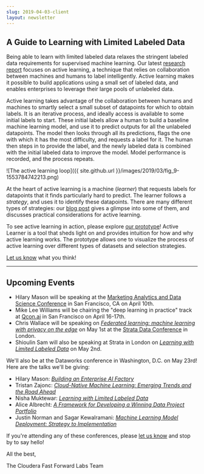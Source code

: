 ```yaml
---
slug: 2019-04-03-client
layout: newsletter
---
```


## A Guide to Learning with Limited Labeled Data

Being able to learn with limited labeled data relaxes the stringent labeled data
requirements for supervised machine learning. Our latest [research
report](https://clients.fastforwardlabs.com/) focuses on active learning, a
technique that relies on collaboration between machines and humans to label
intelligently. Active learning makes it possible to build applications using a small
set of labeled data, and enables enterprises to leverage their large pools of
unlabeled data.

Active learning takes advantage of the collaboration between humans and machines
to smartly select a small subset of datapoints for which to obtain labels.  It
is an iterative process, and ideally access is available to some initial labels
to start. These initial labels allow a human to build a baseline machine
learning model, and use it to predict outputs for all the unlabeled
datapoints. The model then looks through all its predictions, flags the one with which
it has the most difficulty, and requests a label for it. The human then steps in
to provide the label, and the newly labeled data is combined with the initial
labeled data to improve the model. Model performance is recorded, and the
process repeats.

![The active learning loop]({{ site.github.url }}/images/2019/03/fig_9-1553784742213.png)

At the heart of active learning is a machine (_learner_) that requests labels
for datapoints that it finds particularly hard to predict. The learner follows a
_strategy_, and uses it to identify these datapoints. There are many different
types of strategies: our [blog post](https://blog.fastforwardlabs.com/2019/04/02/a-guide-to-learning-with-limited-labeled-data.html) gives a glimpse into some of them, and
discusses practical considerations for active learning.

To see active learning in action, please explore [our
prototype](https://activelearner.fastforwardlabs.com/)! Active Learner is a tool
that sheds light on and provides intuition for how and why active learning
works. The prototype allows one to visualize the process of active learning over
different types of datasets and selection strategies.

[Let us know](mailto:cffl@cloudera.com) what you think! 

---

## Upcoming Events

* Hilary Mason will be speaking at the [Marketing Analytics and Data Science Conference](https://marketing.knect365.com/marketing-analytics-data-science/) in San Francisco, CA on April 10th.
* Mike Lee Williams will be chairing the "deep learning in practice" track at [Qcon.ai](https://qcon.ai/) in San Francisco on April 16-17th.
* Chris Wallace will be speaking on _[Federated learning: machine learning with privacy on the edge](https://conferences.oreilly.com/strata/strata-eu/public/schedule/detail/74327)_ on May 1st at the [Strata Data Conference](https://conferences.oreilly.com/strata/strata-eu) in London.
* Shioulin Sam will also be speaking at Strata in London on _[Learning with Limited Labeled Data](https://conferences.oreilly.com/strata/strata-eu/public/schedule/detail/74341)_ on May 2nd.

We'll also be at the Dataworks conference in Washington, D.C. on May 23rd! Here are the talks we'll be giving:
* Hilary Mason: _[Building an Enterprise AI Factory](https://dataworkssummit.com/washington-dc-2019/keynote/building-an-enterprise-ai-factory/)_
* Tristan Zajonc: _[Cloud-Native Machine Learning: Emerging Trends and the Road Ahead](https://dataworkssummit.com/washington-dc-2019/session/cloud-native-machine-learning-emerging-trends-and-the-road-ahead/)_
* Nisha Muktewar: _[Learning with Limited Labeled Data](https://dataworkssummit.com/washington-dc-2019/session/learning-with-limited-labeled-data-2/)_
* Alice Albrecht: _[A Framework for Developing a Winning Data Project Portfolio](https://dataworkssummit.com/washington-dc-2019/session/a-framework-for-developing-a-winning-data-project-portfolio-2/)_
* Justin Norman and Sagar Kewalramani: _[Machine Learning Model Deployment: Strategy to Implementation](https://dataworkssummit.com/washington-dc-2019/session/machine-learning-model-deployment-strategy-to-implementation-3/)_

If you're attending any of these conferences, please [let us know](mailto:cffl@cloudera.com) and stop by to say hello! 


All the best,

The Cloudera Fast Forward Labs Team